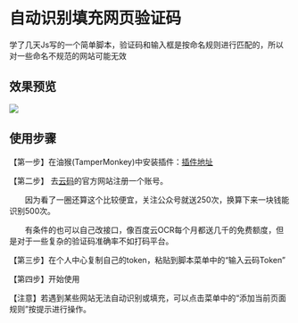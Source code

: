 # 自动识别填充网页验证码

学了几天Js写的一个简单脚本，验证码和输入框是按命名规则进行匹配的，所以对一些命名不规范的网站可能无效

## 效果预览

![](https://zwhy-1310134253.cos.ap-beijing.myqcloud.com/captcha.gif)

## 使用步骤

【第一步】在油猴(TamperMonkey)中安装插件：[插件地址](https://greasyfork.org/zh-CN/scripts/457191)

【第二步】 去[云码](https://www.jfbym.com)的官方网站注册一个账号。

　　因为看了一圈还算这个比较便宜，关注公众号就送250次，换算下来一块钱能识别500次。

　　有条件的也可以自己改接口，像百度云OCR每个月都送几千的免费额度，但是对于一些复杂的验证码准确率不如打码平台。

【第三步】在个人中心复制自己的token，粘贴到脚本菜单中的“输入云码Token”

【第四步】开始使用

【注意】若遇到某些网站无法自动识别或填充，可以点击菜单中的“添加当前页面规则”按提示进行操作。
